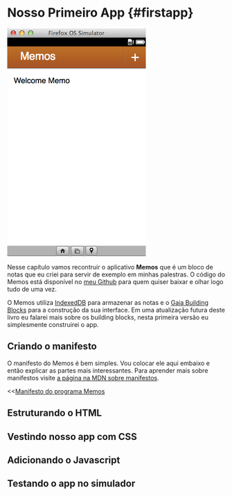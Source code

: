 #  Nosso Primeiro App {#firstapp}

![Memos, um bloco de notas minimalista](images/originals/memos-app.png)

Nesse capítulo vamos recontruir o aplicativo **Memos** que é um bloco de notas que eu criei para servir de exemplo em minhas palestras. O código do Memos está disponível no [meu Github](https://github.com/soapdog/memos-for-firefoxos) para quem quiser baixar e olhar logo tudo de uma vez.

O Memos utiliza [IndexedDB](https://developer.mozilla.org/en-US/docs/IndexedDB/Using_IndexedDB) para armazenar as notas e o [Gaia Building Blocks](http://buildingfirefoxos.com/building-blocks) para a construção da sua interface. Em uma atualização futura deste livro eu falarei mais sobre os building blocks, nesta primeira versão eu simplesmente construirei o app.

## Criando o manifesto

O manifesto do Memos é bem simples. Vou colocar ele aqui embaixo e então explicar as partes mais interessantes. Para aprender mais sobre manifestos visite [a página na MDN sobre manifestos](https://developer.mozilla.org/pt-BR/docs/Apps/Manifest).

<<[Manifesto do programa Memos](code/memos/manifest.webapp)

## Estruturando o HTML

## Vestindo nosso app com CSS

## Adicionando o Javascript

## Testando o app no simulador